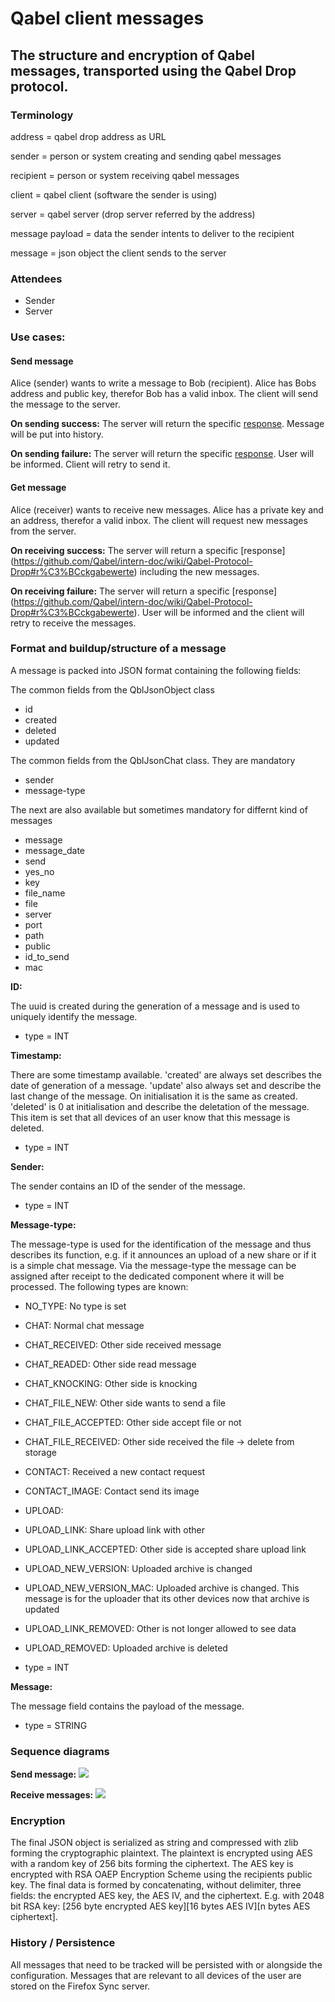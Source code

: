 # Qabel client messages
## The structure and encryption of Qabel messages, transported using the Qabel Drop protocol.

### Terminology

address = qabel drop address as URL

sender 	= person or system creating and sending qabel messages

recipient = person or system receiving qabel messages

client	= qabel client (software the sender is using)

server 	= qabel server (drop server referred by the address)

message payload = data the sender intents to deliver to the recipient

message = json object the client sends to the server


### Attendees

* Sender
* Server

### Use cases:

#### Send message
Alice (sender) wants to write a message to Bob (recipient). Alice has Bobs address and public key, therefor Bob has a valid inbox.
The client will send the message to the server.

**On sending success:**
The server will return the specific [response](https://github.com/Qabel/intern-doc/wiki/Qabel-Protocol-Drop#r%C3%BCckgabewerte).
Message will be put into history.

**On sending failure:**
The server will return the specific [response](https://github.com/Qabel/intern-doc/wiki/Qabel-Protocol-Drop#r%C3%BCckgabewerte).
User will be informed. Client will retry to send it.

#### Get message
Alice (receiver) wants to receive new messages. Alice has a private key and an address, therefor a valid inbox.
The client will request new messages from the server.

**On receiving success:**
The server will return a specific [response] (https://github.com/Qabel/intern-doc/wiki/Qabel-Protocol-Drop#r%C3%BCckgabewerte) including the new messages.

**On receiving failure:**
The server will return a specific [response] (https://github.com/Qabel/intern-doc/wiki/Qabel-Protocol-Drop#r%C3%BCckgabewerte).
User will be informed and the client will retry to receive the messages.

### Format and buildup/structure of a message
A message is packed into JSON format containing the following fields:

The common fields from the QblJsonObject class

* id
* created
* deleted
* updated

The common fields from the QblJsonChat class. They are mandatory
* sender
* message-type

The next are also available but sometimes mandatory for differnt kind of messages
* message
* message_date
* send
* yes_no
* key
* file_name
* file
* server
* port
* path
* public
* id_to_send
* mac

**ID:**

The uuid is created during the generation of a message and is used to uniquely identify the message.
* type = INT

**Timestamp:**

There are some timestamp available. 'created' are always set describes the date of generation of a message. 'update' also always set and describe the last change of the message. On initialisation it is the same as created. 'deleted' is 0 at initialisation and describe the deletation of the message. This item is set that all devices of an user know that this message is deleted.
* type = INT

**Sender:**

The sender contains an ID of the sender of the message.
* type = INT

**Message-type:**

The message-type is used for the identification of the message and thus describes its function, e.g. if it announces an upload of a new share or if it is a simple chat message. Via the message-type the message can be assigned after receipt to the dedicated component where it will be processed.
The following types are known:

 * NO_TYPE: No type is set
 * CHAT: Normal chat message
 * CHAT_RECEIVED: Other side received message
 * CHAT_READED: Other side read message
 * CHAT_KNOCKING: Other side is knocking
 * CHAT_FILE_NEW: Other side wants to send a file
 * CHAT_FILE_ACCEPTED: Other side accept file or not
 * CHAT_FILE_RECEIVED: Other side received the file -> delete from storage
 * CONTACT: Received a new contact request
 * CONTACT_IMAGE: Contact send its image
 * UPLOAD:
 * UPLOAD_LINK: Share upload link with other
 * UPLOAD_LINK_ACCEPTED: Other side is accepted share upload link
 * UPLOAD_NEW_VERSION: Uploaded archive is changed
 * UPLOAD_NEW_VERSION_MAC: Uploaded archive is changed. This message is for the uploader that its other devices now that archive is updated
 * UPLOAD_LINK_REMOVED: Other is not longer allowed to see data
 * UPLOAD_REMOVED: Uploaded archive is deleted

* type = INT

**Message:**

The message field contains the payload of the message.
* type = STRING

### Sequence diagrams

**Send message:**
![](https://github.com/Qabel/intern-doc/wiki/images/sequence_diagram_qabel_messages_send.png)

**Receive messages:**
![](https://github.com/Qabel/intern-doc/wiki/images/sequence_diagram_qabel_messages_receive.png)

### Encryption

The final JSON object is serialized as string and compressed with zlib forming the cryptographic plaintext.
The plaintext is encrypted using AES with a random key of 256 bits forming the ciphertext.
The AES key is encrypted with RSA OAEP Encryption Scheme using the recipients public key.
The final data is formed by concatenating, without delimiter, three fields: the encrypted AES key, the AES IV, and the ciphertext. E.g. with 2048 bit RSA key: [256 byte encrypted AES key][16 bytes AES IV][n bytes AES ciphertext].

### History / Persistence

All messages that need to be tracked will be persisted with or alongside the configuration.
Messages that are relevant to all devices of the user are stored on the Firefox Sync server.

